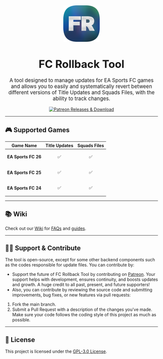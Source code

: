 <p align="center">
  <img width="120px" src="https://raw.githubusercontent.com/zmshmods/FCRollbackTool/refs/heads/main/Data/Assets/Icons/FRICON.png" alt="FC Rollback Tool Icon" />
  <h1 align="center" style="font-size: 2.5em;">FC Rollback Tool</h1>
</p>

<p align="center" style="font-size: 1.2em;">
A tool designed to manage updates for EA Sports FC games and allows you to easily and systematically revert between different versions of Title Updates and Squads Files, with the ability to track changes.
</p>

<p align="center">
  <a href="https://www.patreon.com/posts/fc-rollback-tool-118475020">
    <img src="https://img.shields.io/badge/Patreon-Releases%20%26%20Download-029144?logo=patreon&style=for-the-badge&labelColor=gray&color=029144" alt="Patreon Releases & Download" width="300px" />
  </a>
</p>

---

## 🎮 Supported Games
| Game Name | Title Updates | Squads Files |
|--------------|---------------|--------------|
| <p align="center"><strong>EA Sports FC 26</strong></p> | <p align="center">✅</p> | <p align="center">✅</p> |
| <p align="center"><strong>EA Sports FC 25</strong></p> | <p align="center">✅</p> | <p align="center">✅</p> |
| <p align="center"><strong>EA Sports FC 24</strong></p> | <p align="center">✅</p> | <p align="center">✅</p> |

---

## 📚 Wiki
Check out our [Wiki](https://github.com/zmshmods/FCRollbackTool/wiki) for [FAQs](https://github.com/zmshmods/FCRollbackTool/wiki#-frequently-asked-questions-faqs) and [guides](https://github.com/zmshmods/FCRollbackTool/wiki/%F0%9F%93%98-Guides).

---

## 🤝🚀 Support & Contribute
The tool is open-source, except for some other backend components such as the codes responsible for update files. You can contribute by:
- Support the future of FC Rollback Tool by contributing on [Patreon](https://www.patreon.com/zmsh). Your support helps with development, ensures continuity, and boosts updates and growth. A huge credit to all past, present, and future supporters!
- Also, you can contribute by reviewing the source code and submitting improvements, bug fixes, or new features via pull requests:
1. Fork the main branch.
2. Submit a Pull Request with a description of the changes you've made.  
Make sure your code follows the coding style of this project as much as possible.
---

## 📜 License
This project is licensed under the [GPL-3.0 License](https://github.com/zmshmods/FCRollbackTool/blob/main/LICENSE).
